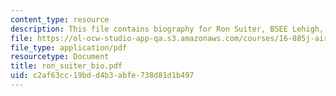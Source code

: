 ```yaml
---
content_type: resource
description: This file contains biography for Ron Suiter, BSEE Lehigh, MBA USC.
file: https://ol-ocw-studio-app-qa.s3.amazonaws.com/courses/16-885j-aircraft-systems-engineering-fall-2004/c2af63cc19bdd4b3abfe738d81d1b497_ron_suiter_bio.pdf
file_type: application/pdf
resourcetype: Document
title: ron_suiter_bio.pdf
uid: c2af63cc-19bd-d4b3-abfe-738d81d1b497
---
```

